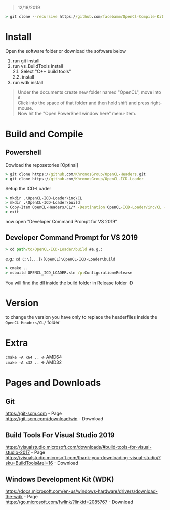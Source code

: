 > 12/18/2019
```cmd 
> git clone --recursive https://github.com/facebamm/OpenCl-Compile-Kit.git
```
# Install
Open the software folder or download the software below
1. run git install<br/>
2. run vs_BuildTools install<br/>
2.1. Select "C++ build tools" <br/>
2.2. install<br/>
3. run wdk install
> Under the documents create new folder named "OpenCL", move into it.<br/>
> Click into the space of that folder and then hold shift and press right-mouse. <br/> 
> Now hit the "Open PowerShell window here" menu-item.<br/>
# Build and Compile
## Powershell
Dowload the reposetories [Optinal]
```cmd
> git clone https://github.com/KhronosGroup/OpenCL-Headers.git
> git clone https://github.com/KhronosGroup/OpenCL-ICD-Loader
```
Setup the ICD-Loader 
```cmd
> mkdir .\OpenCL-ICD-Loader\inc\CL
> mkdir .\OpenCL-ICD-Loader\build 
> Copy-Item OpenCL-Headers/CL/* -Destination OpenCL-ICD-Loader/inc/CL -Recurse
> exit
```
now open "Developer Command Prompt for VS 2019"

## Developer Command Prompt for VS 2019
```cmd
> cd path/to/OpenCL-ICD-Loader/build #e.g.:
```
e.g.: ```cd C:\[...]\[OpenCL]\OpenCL-ICD-Loader\build```
```cmd
> cmake ..
> msbuild OPENCL_ICD_LOADER.sln /p:Configuration=Release
```

You will find the dll inside the build folder in Release folder :D

# Version
to change the version you have only to replace the headerfiles inside the ``OpenCL-Headers/CL/`` folder

# Extra 
``cmake -A x64 ..`` -> AMD64<br/>
``cmake -A x32 ..`` -> AMD32

# Pages and Downloads
## Git 
https://git-scm.com - Page<br/> 
https://git-scm.com/download/win - Download 
## Build Tools For Visual Studio 2019
https://visualstudio.microsoft.com/downloads/#build-tools-for-visual-studio-2017 - Page<br>
https://visualstudio.microsoft.com/thank-you-downloading-visual-studio/?sku=BuildTools&rel=16 - Download
## Windows Development Kit (WDK)
https://docs.microsoft.com/en-us/windows-hardware/drivers/download-the-wdk - Page<br> 
https://go.microsoft.com/fwlink/?linkid=2085767 - Download
